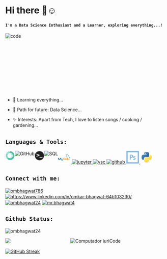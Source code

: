 # Hi there 👋☺️

#### `I'm a Data Science Enthusiast and a Learner, exploring everything...!` 
<img align="right" alt="code"  height="200" width="600" src = "https://dezinebrainz.com/images/web-design-gif.gif"> 

- 🌱 Learning everything...

- 🎯 Path for future: Data Science...

- ✨ Interests: Apart from Tech, I love to listen songs / cooking / gardening...


## `Languages & Tools:`
<img align="left" alt="Anaconda" height="30" src="https://raw.githubusercontent.com/habc0d3r/images-repo/master/icons8-anaconda.svg" />
<img align="left" alt="GitHub" height="30" src="https://raw.githubusercontent.com/habc0d3r/0th-project/master/icons8-github.svg" />
<img align="left" alt="Terminal" height="30" src="https://raw.githubusercontent.com/github/explore/80688e429a7d4ef2fca1e82350fe8e3517d3494d/topics/terminal/terminal.png" />
<img align="left" alt="SQL" height="30" src="https://raw.githubusercontent.com/habc0d3r/0th-project/master/icons8-sql-96.png" /> 
<p align="left"> <a href="https://www.mysql.com/" target="_blank" rel="noreferrer"> <img src="https://raw.githubusercontent.com/devicons/devicon/master/icons/mysql/mysql-original-wordmark.svg" alt="mysql" width="40" height="40"/> </a> <a 
href="https://jupyter.org" target="_blank" rel="noreferrer"> <img src="https://jupyter.org/assets/homepage/main-logo.svg" alt="jupyter" width="40" height="40"/> </a> <a 
href="https://code.visualstudio.com" target="_blank" rel="noreferrer"> <img src="https://user-images.githubusercontent.com/94888819/179420219-9ce785fd-b1eb-4caa-aebd-086c088d05f2.png" alt="vsc" width="40" height="40"/> </a> <a 
href="https://github.com" target="_blank" rel="noreferrer"> <img src="https://user-images.githubusercontent.com/94888819/179420808-ce446247-c887-4e37-a5ee-f62cc291b3d9.gif" alt="github" width="40" height="40"/> </a> <a
href="https://www.photoshop.com/en" target="_blank" rel="noreferrer"> <img src="https://raw.githubusercontent.com/devicons/devicon/master/icons/photoshop/photoshop-line.svg" alt="photoshop" width="40" height="40"/> </a> <a href="https://www.python.org" target="_blank" rel="noreferrer"> <img src="https://raw.githubusercontent.com/devicons/devicon/master/icons/python/python-original.svg" alt="python" width="40" height="40"/> </a> </p>


## `Connect with me:`
  
<p align="left">
<a href="https://twitter.com/ombhagwat786" target="blank"><img align="center" src="https://raw.githubusercontent.com/rahuldkjain/github-profile-readme-generator/master/src/images/icons/Social/twitter.svg" alt="ombhagwat786" height="30" width="40" /></a>
  <a href="https://linkedin.com/in/omkar-bhagwat-64b103230" target="blank"><img align="center" src="https://raw.githubusercontent.com/rahuldkjain/github-profile-readme-generator/master/src/images/icons/Social/linked-in-alt.svg" alt="https://www.linkedin.com/in/omkar-bhagwat-64b103230/" height="30" width="40" /></a>
  <a href="https://fb.com/ombhagwat24" target="blank"><img align="center" src="https://raw.githubusercontent.com/rahuldkjain/github-profile-readme-generator/master/src/images/icons/Social/facebook.svg" alt="ombhagwat24" height="30" width="40" /></a>
  <a href="https://instagram.com/mr.bhagwat4" target="blank"><img align="center" src="https://raw.githubusercontent.com/rahuldkjain/github-profile-readme-generator/master/src/images/icons/Social/instagram.svg" alt="mr.bhagwat4" height="30" width="40" /></a>

</p>

## `Github Status:`

<p align="left"> <img src="https://komarev.com/ghpvc/?username=ombhagwat24&label=Profile%20views&color=0e75b6&style=flat" alt="ombhagwat24" width="18%" /> </p>
<img src="https://raw.githubusercontent.com/MicaelliMedeiros/micaellimedeiros/master/image/computer-illustration.png" min-width="300px" max-width="300px" width="300px" align="right" alt="Computador iuriCode">

<p align='left'>
  <img width=50% src="https://github-readme-stats.vercel.app/api?username=ombhagwat24&show_icons=true&theme=tokyonight"/>
</p>

[![GitHub Streak](http://github-readme-streak-stats.herokuapp.com?user=ombhagwat24&theme=neon-palenight)](https://git.io/streak-stats)
